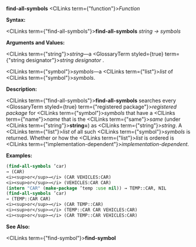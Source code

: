 **find-all-symbols** <ClLinks  term={"function"}><i>Function</i></ClLinks> 



**Syntax:** 



<ClLinks  term={"find-all-symbols"}><b>find-all-symbols</b></ClLinks> *string → symbols* 



**Arguments and Values:** 



<ClLinks  term={"string"}><i>string</i></ClLinks>—a <GlossaryTerm styled={true} term={"string designator"}><i>string designator</i></GlossaryTerm> . 



<ClLinks  term={"symbol"}><i>symbols</i></ClLinks>—a <ClLinks  term={"list"}><i>list</i></ClLinks> of <ClLinks  term={"symbol"}><i>symbols</i></ClLinks>. 



**Description:** 



<ClLinks  term={"find-all-symbols"}><b>find-all-symbols</b></ClLinks> searches every <GlossaryTerm styled={true} term={"registered package"}><i>registered package</i></GlossaryTerm> for <ClLinks  term={"symbol"}><i>symbols</i></ClLinks> that have a <ClLinks  term={"name"}><i>name</i></ClLinks> that is the <ClLinks  term={"same"}><i>same</i></ClLinks> (under <ClLinks  term={"string"}><b>string=</b></ClLinks>) as <ClLinks  term={"string"}><i>string</i></ClLinks>. A <ClLinks  term={"list"}><i>list</i></ClLinks> of all such <ClLinks  term={"symbol"}><i>symbols</i></ClLinks> is returned. Whether or how the <ClLinks  term={"list"}><i>list</i></ClLinks> is ordered is <ClLinks  term={"implementation-dependent"}><i>implementation-dependent</i></ClLinks>. 



**Examples:**
```lisp
(find-all-symbols ’car) 
→ (CAR) 
<i><sup>or</sup>→</i> (CAR VEHICLES:CAR) 
<i><sup>or</sup>→</i> (VEHICLES:CAR CAR) 
(intern "CAR" (make-package ’temp :use nil)) → TEMP::CAR, NIL 
(find-all-symbols ’car) 
→ (TEMP::CAR CAR) 
<i><sup>or</sup>→</i> (CAR TEMP::CAR) 
<i><sup>or</sup>→</i> (TEMP::CAR CAR VEHICLES:CAR) 
<i><sup>or</sup>→</i> (CAR TEMP::CAR VEHICLES:CAR) 
```
**See Also:** 



<ClLinks  term={"find-symbol"}><b>find-symbol</b></ClLinks> 



